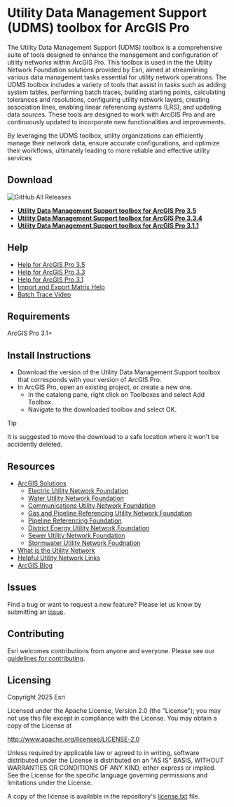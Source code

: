 # Utility Data Management Support (UDMS) toolbox for ArcGIS Pro

The Utility Data Management Support (UDMS) toolbox is a comprehensive suite of tools designed to enhance the management and configuration of utility networks within ArcGIS Pro. This toolbox is used in the the Utility Network Foundation solutions provided by Esri, aimed at streamlining various data management tasks essential for utility network operations.
The UDMS toolbox includes a variety of tools that assist in tasks such as adding system tables, performing batch traces, building starting points, calculating tolerances and resolutions, configuring utility network layers, creating association lines, enabling linear referencing systems (LRS), and updating data sources. These tools are designed to work with ArcGIS Pro and are continuously updated to incorporate new functionalities and improvements.
 
By leveraging the UDMS toolbox, utility organizations can efficiently manage their network data, ensure accurate configurations, and optimize their workflows, ultimately leading to more reliable and effective utility services


Download
--------

![GitHub All Releases](https://img.shields.io/github/downloads/esri/Utility-Data-Management-Support-Tools/total?style=for-the-badge)
- **[Utility Data Management Support toolbox for ArcGIS Pro 3.5](https://github.com/Esri/Utility-Data-Management-Support-Tools/releases/download/5_8_2025_3_5/UtilityDataManagementSupport.atbx)**
- **[Utility Data Management Support toolbox for ArcGIS Pro 3.3.4](https://github.com/Esri/Utility-Data-Management-Support-Tools/releases/download/5_8_2025_3-3-4/UtilityDataManagementSupport.atbx)**
- **[Utility Data Management Support toolbox for ArcGIS Pro 3.1.1](https://github.com/Esri/Utility-Data-Management-Support-Tools/releases/download/6_1_2023_3.1.1/UtilityDataManagementSupport.atbx)**

Help
----

- [Help for ArcGIS Pro 3.5](https://esri.github.io/Utility-Data-Management-Support-Tools/docs/3.5/)
- [Help for ArcGIS Pro 3.3](https://esri.github.io/Utility-Data-Management-Support-Tools/docs/3.3/)
- [Help for ArcGIS Pro 3.1](https://esri.github.io/Utility-Data-Management-Support-Tools/docs/3.1/)
- [Import and Export Matrix Help](https://github.com/Esri/Utility-Data-Management-Support-Tools/blob/gh-pages/help/ImportExport_matrix.md)
- [Batch Trace Video](https://github.com/Esri/Utility-Data-Management-Support-Tools/blob/gh-pages/help/BatchTrace.mp4)

Requirements
------------

ArcGIS Pro 3.1+

Install Instructions
------------

- Download the version of the Utility Data Management Support toolbox that corresponds with your version of ArcGIS Pro.
- In ArcGIS Pro, open an existing project, or create a new one.
  - In the catalong pane, right click on Toolboxes and select Add Toolbox.
  - Navigate to the downloaded toolbox and select OK.

> [!TIP]
> It is suggested to move the download to a safe location where it won't be accidently deleted.

Resources
---------

- [ArcGIS Solutions](https://www.esri.com/en-us/arcgis/products/arcgis-solutions/overview)
  - [Electric Utility Network Foundation](https://arcg.is/1jrSun)
  - [Water Utility Network Foundation](https://arcg.is/1zLrKz1)
  - [Communications Utility Network Foundation](https://arcg.is/0zKXmC1)
  - [Gas and Pipeline Referencing Utility Network Foundation](https://arcg.is/05bT8r0)
  - [Pipeline Referencing Foundation](https://arcg.is/15HOSi0)
  - [District Energy Utility Network Foundation](https://arcg.is/1i5Ha51)
  - [Sewer Utility Network Foundation](https://arcg.is/10CuOP1)
  - [Stormwater Utility Network Foudnation](https://arcg.is/1PWiPm1)
- [What is the Utility Network](https://pro.arcgis.com/en/pro-app/latest/help/data/utility-network/what-is-a-utility-network-.htm)
- [Helpful Utility Network Links](https://community.esri.com/t5/arcgis-utility-network-documents/helpful-utility-network-links/ta-p/1189472)
- [ArcGIS Blog](http://blogs.esri.com/esri/arcgis/)

Issues
------

Find a bug or want to request a new feature?  Please let us know by submitting an [issue](https://github.com/Esri/Utility-Data-Management-Support-Tools/issues).

Contributing
------------
Esri welcomes contributions from anyone and everyone. Please see our [guidelines for contributing](https://github.com/esri/contributing).

Licensing
---------

Copyright 2025 Esri

Licensed under the Apache License, Version 2.0 (the "License");
you may not use this file except in compliance with the License.
You may obtain a copy of the License at

   http://www.apache.org/licenses/LICENSE-2.0

Unless required by applicable law or agreed to in writing, software
distributed under the License is distributed on an "AS IS" BASIS,
WITHOUT WARRANTIES OR CONDITIONS OF ANY KIND, either express or implied.
See the License for the specific language governing permissions and
limitations under the License.

A copy of the license is available in the repository's [license.txt](/license.txt) file.
